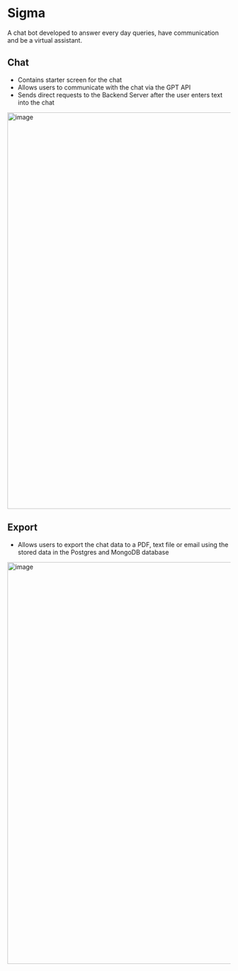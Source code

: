 # Sigma

A chat bot developed to answer every day queries, have communication and be a virtual assistant.

## Chat

-	Contains starter screen for the chat
-	Allows users to communicate with the chat via the GPT API
-	Sends direct requests to the Backend Server after the user enters text into the chat

<img width="893" alt="image" src="https://github.com/tahmid-saj/chat-sigma/assets/64264899/c25f9525-2f71-4315-969d-7b652bc19d31">

## Export

-	Allows users to export the chat data to a PDF, text file or email using the stored data in the Postgres and MongoDB database

<img width="905" alt="image" src="https://github.com/tahmid-saj/chat-sigma/assets/64264899/61814b5d-e357-49ba-b0d7-7f56f3f97468">


